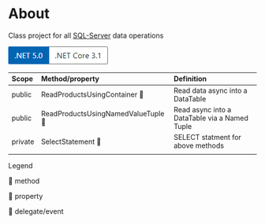 ﻿# About

Class project for all [SQL-Server](https://docs.microsoft.com/en-us/sql/?view=sql-server-ver15) data operations


![versions](../assets/Versions.png)


|Scope|Method/property   |Definition   |
| :---         |  :---  | :--- |
|public|ReadProductsUsingContainer :small_orange_diamond:   | Read data async into a DataTable   |
|public|ReadProductsUsingNamedValueTuple :small_orange_diamond:  | Read async into a DataTable via a Named Tuple   |
|private|SelectStatement :small_orange_diamond:  | SELECT statment for above methods   |
|  |

Legend

:small_orange_diamond: method

:small_blue_diamond: property

:diamond_shape_with_a_dot_inside: delegate/event